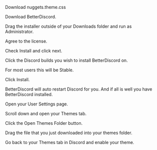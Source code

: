 Download nuggets.theme.css 

Download BetterDiscord.

Drag the installer outside of your Downloads folder and run as Administrator.

Agree to the license.

Check Install and click next.

Click the Discord builds you wish to install BetterDiscord on.

For most users this will be Stable.

Click Install.

BetterDiscord will auto restart Discord for you. And if all is well you have BetterDiscord installed.

Open your User Settings page.

Scroll down and open your Themes tab.

Click the Open Themes Folder button.

Drag the file that you just downloaded into your themes folder.

Go back to your Themes tab in Discord and enable your theme.
